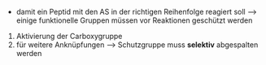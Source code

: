 - damit ein Peptid mit den AS in der richtigen Reihenfolge reagiert soll --> einige funktionelle Gruppen müssen vor Reaktionen geschützt werden 

1. Aktivierung der Carboxygruppe 
2. für weitere Anknüpfungen --> Schutzgruppe muss **selektiv** abgespalten werden 

